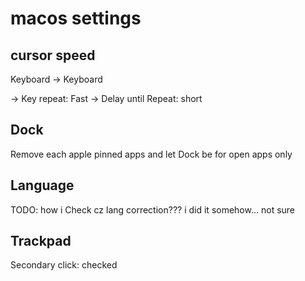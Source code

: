 # macos settings

## cursor speed
Keyboard -> Keyboard

-> Key repeat: Fast
-> Delay until Repeat: short


## Dock
Remove each apple pinned apps and let Dock be for open apps only


## Language
TODO: how i Check cz lang correction??? i did it somehow... not sure


## Trackpad
Secondary click: checked